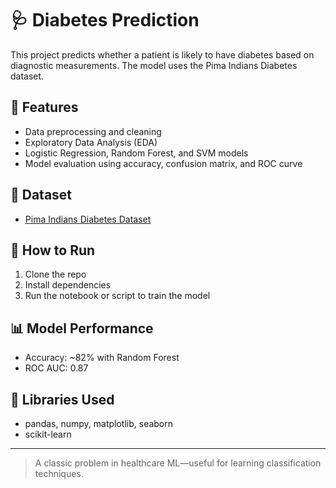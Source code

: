 # 🩺 Diabetes Prediction

This project predicts whether a patient is likely to have diabetes based on diagnostic measurements. The model uses the Pima Indians Diabetes dataset.

## 📌 Features
- Data preprocessing and cleaning
- Exploratory Data Analysis (EDA)
- Logistic Regression, Random Forest, and SVM models
- Model evaluation using accuracy, confusion matrix, and ROC curve

## 📂 Dataset
- [Pima Indians Diabetes Dataset](https://www.kaggle.com/datasets/uciml/pima-indians-diabetes-database)

## 🚀 How to Run
1. Clone the repo
2. Install dependencies  
3. Run the notebook or script to train the model

## 📊 Model Performance
- Accuracy: ~82% with Random Forest
- ROC AUC: 0.87

## 🧠 Libraries Used
- pandas, numpy, matplotlib, seaborn
- scikit-learn

---

> A classic problem in healthcare ML—useful for learning classification techniques.
